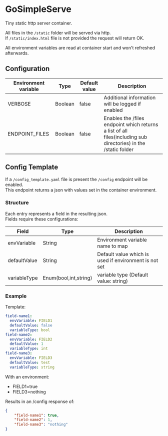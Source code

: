 # GoSimpleServe

Tiny static http server container.  

All files in the `/static` folder will be served via http.  
If `/static/index.html` file is not provided the request will return OK.  

All environment variables are read at container start and won't refreshed afterwards.

## Configuration

| Environment variable | Type    | Default value | Description                                                                                                    |
|----------------------|---------|---------------|----------------------------------------------------------------------------------------------------------------|
| VERBOSE              | Boolean | false         | Additional information will be logged if enabled                                                               |
| ENDPOINT_FILES       | Boolean | false         | Enables the /files endpoint which returns a list of all files(including sub directories) in the /static folder |

## Config Template

If a `/config_template.yaml` file is present the `/config` endpoint will be enabled.  
This endpoint returns a json with values set in the container environment.  

### Structure

Each entry represents a field in the resulting json.  
Fields require these configurations:  

| Field        | Type                  | Description                                           |
|--------------|-----------------------|-------------------------------------------------------|
| envVariable  | String                | Environment variable name to map                      |
| defaultValue | String                | Default value which is used if environment is not set |
| variableType | Enum(bool,int,string) | variable type (Default value: string)                 |

### Example

Template:

```YAML
field-name1:
  envVariable: FIELD1
  defaultValue: false
  variableType: bool
field-name2:
  envVariable: FIELD2
  defaultValue: 1
  variableType: int
field-name3:
  envVariable: FIELD3
  defaultValue: test
  variableType: string
```

With an environment:

- FIELD1=true
- FIELD3=nothing

Results in an /config response of:

```JSON
{
    "field-name1": true,
    "field-name2": 1,
    "field-name3": "nothing"
}
```
